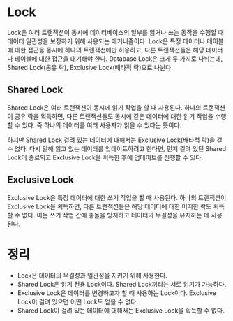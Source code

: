 # Lock

Lock은 여러 트랜잭션이 동시에 데이터베이스의 일부를 읽거나 쓰는 동작을 수행할 때 데이터 일관성을 보장하기 위해 사용되는 메커니즘이다. Lock은 특정 데이터나 테이블에 대한 접근을 동시에 하나의 트랜잭션에만 허용하고, 다른 트랜잭션들은 해당 데이터나 테이블에 대한 접근을 대기해야 한다. Database Lock은 크게 두 가지로 나뉘는데, Shared Lock(공유 락), Exclusive Lock(배타적 락)으로 나뉜다.

## Shared Lock
Shared Lock은 여러 트랜잭션이 동시에 읽기 작업을 할 때 사용된다. 하나의 트랜잭션이 공유 락을 획득하면, 다른 트랜잭션들도 동시에 같은 데이터에 대한 읽기 작업을 수행할 수 있다. 즉 하나의 데이터를 여러 사용자가 읽을 수 있다는 뜻이다. 

하지만 Shared Lock 걸려 있는 데이터에 대해서는 Exclusive Lock(배타적 락)을 걸 수 없다. 다시 말해 읽고 있는 데이터를 업데이트하려고 한다면, 먼저 걸려 있던 Shared Lock이 종료되고 Exclusive Lock을 획득한 후에 업데이트를 진행할 수 있다.

## Exclusive Lock
Exclusive Lock은 특정 데이터에 대한 쓰기 작업을 할 때 사용된다. 하나의 트랜잭션이 Exclusive Lock을 획득하면, 다른 트랜잭션들은 해당 데이터에 대한 어떠한 락도 획득할 수 없다. 이는 쓰기 작업 간에 충돌을 방지하고 데이터의 무결성을 유지하는 데 사용된다.

# 정리
- Lock은 데이터의 무결성과 일관성을 지키기 위해 사용한다.
- Shared Lock은 읽기 전용 Lock이다. Shared Lock끼리는 서로 읽기가 가능하다.
- Exclusive Lock은 데이터를 변경하고자 할 때 사용하는 Lock이다. Exclusive Lock이 걸려 있으면 어떤 Lock도 얻을 수 없다.
- Shared Lock이 걸려 있는 데이터에 대해서는 Exclusive Lock을 획득할 수 없다.

